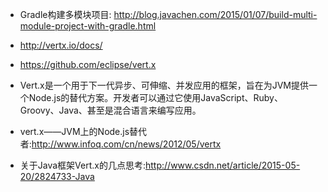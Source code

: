 + Gradle构建多模块项目: <http://blog.javachen.com/2015/01/07/build-multi-module-project-with-gradle.html>

+ <http://vertx.io/docs/>
+ <https://github.com/eclipse/vert.x>
+ Vert.x是一个用于下一代异步、可伸缩、并发应用的框架，旨在为JVM提供一个Node.js的替代方案。开发者可以通过它使用JavaScript、Ruby、Groovy、Java、甚至是混合语言来编写应用。
+ vert.x——JVM上的Node.js替代者:<http://www.infoq.com/cn/news/2012/05/vertx>
+ 关于Java框架Vert.x的几点思考:<http://www.csdn.net/article/2015-05-20/2824733-Java>


